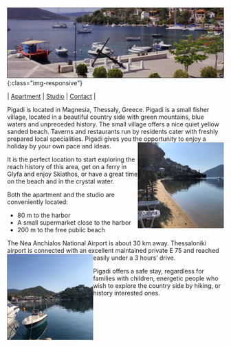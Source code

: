 ![image title](/assets/images/pigadi_harbor.png){:class="img-responsive"}

| [Apartment](https://pigadi-vacation.github.io/apartment) | [Studio](https://pigadi-vacation.github.io/studio) | [Contact](https://pigadi-vacation.github.io/contact) |


Pigadi is located in Magnesia, Thessaly, Greece. 
Pigadi is a small fisher village, located in a beautiful country side with green mountains, blue waters and unpreceded history.
The small village offers a nice quiet yellow sanded beach. Taverns and restaurants run by residents cater with freshly prepared local specialities.
Pigadi gives you the opportunity to enjoy a holiday by your own pace and ideas.
<img align="right" width="200" height="200" src="/assets/images/beach.png">

It is the perfect location to start exploring the reach history of this area, get on a ferry in Glyfa and enjoy Skiathos, or have a great time on the beach and in the crystal water.

Both the apartment and the studio are conveniently located:

* 80 m to the harbor
* A small supermarket close to the harbor
* 200 m to the free public beach

The Nea Anchialos National Airport is about 30 km away. Thessaloniki airport is connected with an excellent maintained private E 75 and reached easily under a 3 hours’ drive.
<img align="left" width="200" height="200" src="/assets/images/pigadi_boat.png">

Pigadi offers a safe stay, regardless for families with children, energetic people who wish to explore the country side by hiking, or history interested ones.
